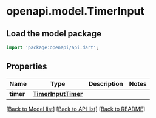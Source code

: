 # openapi.model.TimerInput

## Load the model package
```dart
import 'package:openapi/api.dart';
```

## Properties
Name | Type | Description | Notes
------------ | ------------- | ------------- | -------------
**timer** | [**TimerInputTimer**](TimerInputTimer.md) |  | 

[[Back to Model list]](../README.md#documentation-for-models) [[Back to API list]](../README.md#documentation-for-api-endpoints) [[Back to README]](../README.md)


